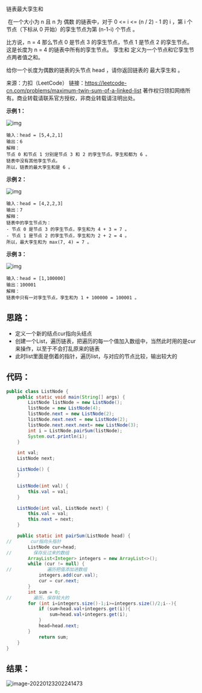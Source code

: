链表最大孪生和

​	在一个大小为 n 且 n 为 偶数 的链表中，对于 0 <= i <= (n / 2) - 1 的 i ，第 i 个节点（下标从 0 开始）的孪生节点为第 (n-1-i) 个节点 。

比方说，n = 4 那么节点 0 是节点 3 的孪生节点，节点 1 是节点 2 的孪生节点。这是长度为 n = 4 的链表中所有的孪生节点。
孪生和 定义为一个节点和它孪生节点两者值之和。

给你一个长度为偶数的链表的头节点 head ，请你返回链表的 最大孪生和 。

来源：力扣（LeetCode）
链接：https://leetcode-cn.com/problems/maximum-twin-sum-of-a-linked-list
著作权归领扣网络所有。商业转载请联系官方授权，非商业转载请注明出处。

<!--more-->

**示例 1：**

![img](https://gitee.com/misteryliu/typora/raw/master/image/eg1drawio.png)

```
输入：head = [5,4,2,1]
输出：6
解释：
节点 0 和节点 1 分别是节点 3 和 2 的孪生节点。孪生和都为 6 。
链表中没有其他孪生节点。
所以，链表的最大孪生和是 6 。
```

**示例 2：**

![img](https://gitee.com/misteryliu/typora/raw/master/image/eg2drawio.png)

```
输入：head = [4,2,2,3]
输出：7
解释：
链表中的孪生节点为：
- 节点 0 是节点 3 的孪生节点，孪生和为 4 + 3 = 7 。
- 节点 1 是节点 2 的孪生节点，孪生和为 2 + 2 = 4 。
所以，最大孪生和为 max(7, 4) = 7 。
```

**示例 3：**

![img](https://gitee.com/misteryliu/typora/raw/master/image/eg3drawio.png)

```
输入：head = [1,100000]
输出：100001
解释：
链表中只有一对孪生节点，孪生和为 1 + 100000 = 100001 。
```

## 思路：

- 定义一个新的结点cur指向头结点
- 创建一个List，遍历链表，把遍历的每一个值加入数组中，当然此时用的是cur来操作，以至于不会打乱原来的链表
- 此时list里面是倒着的指针，遍历list，与对应的节点比较，输出较大的

## 代码：

```java
public class ListNode {
    public static void main(String[] args) {
        ListNode listNode = new ListNode();
        listNode = new ListNode(4);
        listNode.next = new ListNode(2);
        listNode.next.next = new ListNode(2);
        listNode.next.next.next= new ListNode(3);
        int i = ListNode.pairSum(listNode);
        System.out.println(i);
    }

    int val;
    ListNode next;

    ListNode() {
    }

    ListNode(int val) {
        this.val = val;
    }

    ListNode(int val, ListNode next) {
        this.val = val;
        this.next = next;
    }

    public static int pairSum(ListNode head) {
//       cur指向头指针
        ListNode cur=head;
//        保存反过来的数组
        ArrayList<Integer> integers = new ArrayList<>();
        while (cur != null) {
//             遍历把值添加进数组
            integers.add(cur.val);
            cur = cur.next;
        }
        int sum = 0;
//        遍历，保存较大的
        for (int i=integers.size()-1;i>=integers.size()/2;i--){
            if (sum<head.val+integers.get(i)){
                sum=head.val+integers.get(i);
            }
            head=head.next;
        }
            return sum;
    }
}
```

## 结果：

![image-20220123202241473](https://gitee.com/misteryliu/typora/raw/master/image/image-20220123202241473.png)